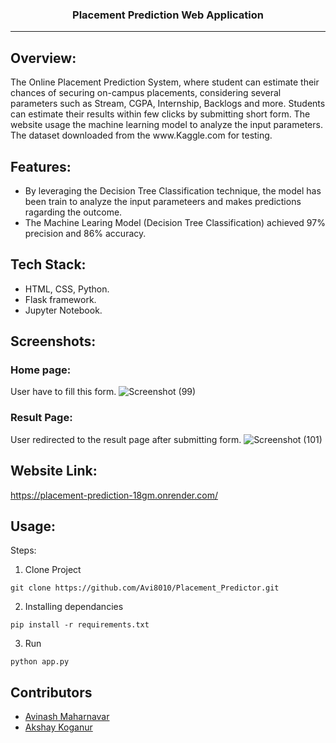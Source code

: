 <h3 align="center">Placement Prediction Web Application</h3>

---
## Overview:
<p>The Online Placement Prediction System, where student can estimate their chances of securing on-campus placements, considering several parameters such as Stream, CGPA, Internship, Backlogs and more. Students can estimate their results within few clicks by submitting short form. The website usage the machine learning model to analyze the input parameters. The dataset downloaded from the www.Kaggle.com for testing.
</p>

## Features:
- By leveraging the Decision Tree Classification technique, the model has been train to analyze the input parameteers and makes predictions ragarding the outcome.
- The Machine Learing Model (Decision Tree Classification) achieved 97% precision and 86% accuracy.

## Tech Stack:
- HTML, CSS, Python.
- Flask framework.
- Jupyter Notebook.

## Screenshots:
### Home page:
User have to fill this form.
![Screenshot (99)](https://github.com/Avi8010/Placement_Predictor/assets/124759114/61855759-9501-4d6e-977f-72fcb0951737)

### Result Page:
User redirected to the result page after submitting form.
![Screenshot (101)](https://github.com/Avi8010/Placement_Predictor/assets/124759114/efebf129-17f4-40d5-9829-7cefee5ed14c)



## Website Link:

https://placement-prediction-18gm.onrender.com/


## Usage:
Steps:
1. Clone Project
```
git clone https://github.com/Avi8010/Placement_Predictor.git
```
2. Installing dependancies
```
pip install -r requirements.txt
```
3. Run
```
python app.py
```
## Contributors
- <a href="https://github.com/Avi8010">Avinash Maharnavar</a>
- <a href="https://github.com/akshaykoganur">Akshay Koganur</a>

